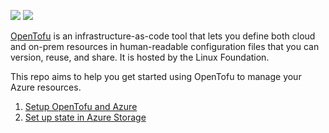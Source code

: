![](https://raw.githubusercontent.com/opentofu/brand-artifacts/main/full/transparent/SVG/on-dark.svg#gh-dark-mode-only)
![](https://raw.githubusercontent.com/opentofu/brand-artifacts/main/full/transparent/SVG/on-light.svg#gh-light-mode-only)

[OpenTofu](https://github.com/opentofu/opentofu) is an infrastructure-as-code tool that lets you define both cloud and on-prem resources in human-readable configuration files that you can version, reuse, and share. It is hosted by the Linux Foundation.

This repo aims to help you get started using OpenTofu to manage your Azure resources.

1. [Setup OpenTofu and Azure](/setup/README.md)
2. [Set up state in Azure Storage](/state/README.md)
